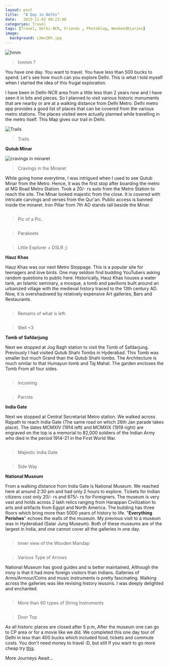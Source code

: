 ```yaml
---
layout: post
title:  "A Day in Delhi"
date:   2015-11-02 00:23:40
categories: Travel
tags: [Travel, Delhi-NCR, Friends , Photoblog, WeekendDiaries]
image:
  background: LXmxZKh.jpg
---
```

<img src="https://i.imgur.com/x5fTcj5.jpg" alt="hmm">

>hmmm ?

You have one day. You want to travel. You have less than 500 bucks to spend. Let's see how much can you explore Delhi. This is what I told myself when I started the idea of this frugal exploration.

I have been in Delhi-NCR area from a little less than 2 years now and I have seen it in bits and pieces. So I planned to visit various historic monuments that are nearby or are at a walking distance from Delhi Metro. Delhi metro app provides a good list of places that can be covered from the various metro stations. The places visited were actually planned while travelling in the metro itself. This Map gives our trail in Delhi.

<img src="https://i.imgur.com/UZ2Tdx5.png" alt="Trails">

>Trails

**Qutub Minar**

<img src="https://i.imgur.com/6sxg2pM.jpg" alt="cravings in minaret">

>Cravings in the Minaret

While going home everytime, I was intrigued when I used to see Qutub Minar from the Metro. Hence, it was the first stop after boarding the metro at MG Road Metro Station.
Took a 20/- rs auto from the Metro Station to reach the site. The Minar looked majestic from the close. It is covered with intricate carvings and verses from the Qur'an. Public access is banned inside the minaret. Iron Pillar from 7th AD stands tall beside the Minar.

<img src="https://i.imgur.com/XMrlwR4.jpg" alt="">

>Pic of a Pic.

<img src="https://i.imgur.com/jvqLNjo.jpg" alt="">

>Parakeets

<img src="https://i.imgur.com/kWeUKmE.jpg" alt="">

>Little Explorer + DSLR ;)

**Hauz Khas**

Hauz Khas was our next Metro Stoppage. This is a popular site for teenagers and love birds. One may seldom find budding YouTubers asking random questions to public here. Historically, Hauz Khas houses a water tank, an Islamic seminary, a mosque, a tomb and pavilions built around an urbanized village with the medieval history traced to the 13th century AD. Now, it is overshadowed by relatively expensive Art galleries, Bars and Restaurants.

<img src="https://i.imgur.com/w399071.jpg" alt="">

>Remains of what is left.

<img src="https://i.imgur.com/sEAel8s.jpg" alt="">

> Well <3

**Tomb of Safdarjung**

Next we stopped at Jog Bagh station to visit the Tomb of Safdarjung. Previously I had visited Qutub Shahi Tombs in Hyderabad. This Tomb was smaller but much Grand than the Qutub Shahi tombs. The Architecture is much similar to that Humayun tomb and Taj Mahal. The garden encloses the Tomb From all four sides.

<img src="https://i.imgur.com/pB1SS2w.jpg" alt="">

>Incoming

<img src="https://i.imgur.com/ZPmDByp.jpg" alt="">

>Parrots

**India Gate**

Next we stopped at Central Secretariat Metro station. We walked across Rajpath to reach India Gate (The same road on which 26th Jan parade takes place). The dates MCMXIV (1914 left) and MCMXIX (1919 right) are engraved on the top is a memorial to 82,000 soldiers of the Indian Army who died in the period 1914–21 in the First World War.

<img src="https://i.imgur.com/MyRvREW.jpg" alt="">

>Majestic India Gate

<img src="https://i.imgur.com/poH2HxQ.jpg" alt="">

>Side Way

**National Museum**

From a walking distance from India Gate is National Museum. We reached here at around 2:30 pm and had only 2 hours to explore. Tickets for Indian citizens cost only 20/- rs and 675/- rs for Foreigners. The museum is very vast and holds across 2 lakh relics ranging from Harappan Civilization to arts and artifacts from Egypt and North America. The building has three floors which bring more than 5000 years of history to life. "**Everything Perishes**" echoes the walls of the museum. My previous visit to a museum was in Hyderabad (Salar Jung Museum). Both of these museums are of the largest in India, and one cannot cover all the galleries in one day.

<img src="https://i.imgur.com/0lCQex9.jpg" alt="">

>Inner view of the Wooden Mandap

<img src="https://i.imgur.com/C7fRb7d.jpg" alt="">

>Various Type of Arrows

National Museum has good guides and is better maintained, Although the irony is that it had more foreign visitors than Indians. Galleries of Arms/Armour/Coins and music instruments is pretty fascinating. Walking across the galleries was like revising history lessons. I was deeply delighted and enchanted.

<img src="https://i.imgur.com/EJvVWAa.jpg" alt="">

>More than 60 types of String Instruments

<img src="https://i.imgur.com/CmPN98J.jpg" alt="">

>Door Top

As all historic places are closed after 5 p.m, After the museum one can go to CP area or for a movie like we did. We completed this one day tour of Delhi in less than 400 bucks which included food, tickets and commute costs. You don't need money to travel :D, but still If you want to go more cheap try <a href="https://www.delhitourism.gov.in/delhitourism/tour_packages/city_sight.jsp">this</a>.

More Journeys Await...
